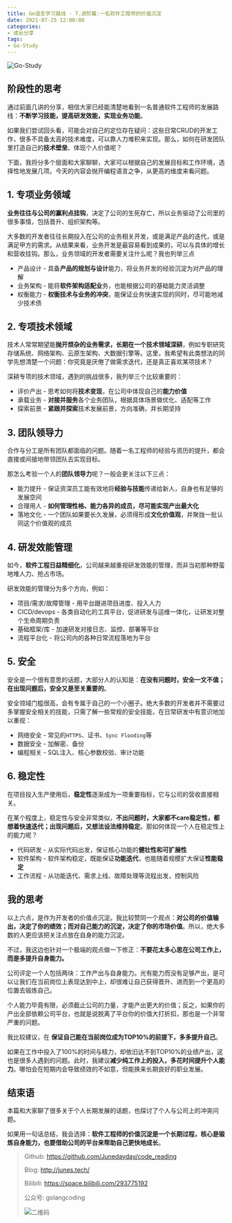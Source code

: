 ```yaml
---
title: Go语言学习路线 - 7.进阶篇:一名软件工程师的价值沉淀
date: 2021-07-25 12:00:00
categories: 
- 成长分享
tags:
- Go-Study
---
```


![Go-Study](https://i.loli.net/2021/02/28/BnVH86E5owhsaFd.jpg)

## 阶段性的思考

通过前面几讲的分享，相信大家已经能清楚地看到一名普通软件工程师的发展路线：**不断学习技能，提高研发效能，实现业务功能**。

如果我们尝试回头看，可能会对自己的定位存在疑问：这些日常CRUD的开发工作，很多不具备太高的技术难度，可以靠人力堆积来实现。那么，如何在研发团队里打造自己的**技术壁垒**、体现个人价值呢？

下面，我将分多个层面和大家聊聊，大家可以根据自己的发展目标和工作环境，选择性地发展几项。今天的内容会抛开编程语言之争，从更高的维度来看问题。

<!-- more -->

## 1. 专项业务领域

**业务往往与公司的赢利点挂钩**，决定了公司的生死存亡，所以业务驱动了公司里的很多事情，包括晋升、组织架构等。

大多数的开发者往往长期投入在公司的业务相关开发，或是满足产品的迭代，或是满足甲方的需求。从结果来看，业务开发是最容易看到成果的，可以与具体的增长和营收挂钩。那么，业务领域的开发者需要关注什么呢？我也列举三点

- 产品设计 - 具备**产品的规划与设计**能力，将业务开发的经验沉淀为对产品的理解
- 业务架构 - 能将**软件架构适配业**务，也能根据公司的基础能力灵活调整
- 权衡能力 - **权衡技术与业务的冲突**，能保证业务快速实现的同时，尽可能地减少技术债



## 2. 专项技术领域

技术人常常期望能**抛开烦杂的业务需求，长期在一个技术领域深耕**，例如专职研究存储系统、网络架构、云原生架构、大数据引擎等。这里，我希望有此类想法的同学先想清楚一个问题：你究竟是厌倦了做需求迭代，还是真正喜欢某项技术？

深耕专项的技术领域，遇到的挑战很多，我列举三个比较重要的：

- 评价产出 - 思考如何将**技术变现**，在公司中体现自己的**能力价值**
- 承载业务 - **对接并服务**各个业务团队，根据具体场景做优化、适配等工作
- 探索前景 - **紧跟并探索**技术发展前景，方向准确，并长期坚持



## 3. 团队领导力

合作与分工是所有团队都面临的问题。随着一名工程师的经验与资历的提升，都会直接或间接地带领团队去实现目标。

那怎么考验一个人的**团队领导力**呢？一般会更关注以下三点：

- 能力提升 - 保证资深员工能有效地将**经验与技能**传递给新人，自身也有足够的发展空间
- 合理用人 - **如何管理性格、能力各异的成员，尽可能实现产出最大化**
- 落地文化 - 一个团队如果要长久发展，必须得形成**文化价值观**，并聚拢一批认同这个价值观的成员



## 4. 研发效能管理

如今，**软件工程日益精细化**，公司越来越重视研发效能的管理，而非当初那种野蛮地堆人力、抢占市场。

研发效能的管理分为多个方向，例如：

- 项目/需求/故障管理 - 用平台跟进项目进度、投入人力
- CICD/devops - 各类自动化的工具平台，促进研发与运维一体化，让研发对整个生命周期负责
- 基础框架/库 - 加速研发对接日志、监控、部署等平台
- 流程平台化 - 将公司内的各种日常流程落地为平台



## 5. 安全

安全是一个很有意思的话题，大部分人的认知是：**在没有问题时，安全一文不值；在出现问题后，安全又是至关重要的**。

安全领域门槛很高，会有专属于自己的一个小圈子。绝大多数的开发者并不需要过多掌握安全相关的技能，只需了解一些常规的安全技能，在日常研发中有意识地加以重视：

- 网络安全 - 常见的`HTTPS`、证书、`Sync Flooding`等
- 数据安全 - 加解密、备份
- 编程相关 - SQL注入、核心参数校验、审计功能



## 6. 稳定性

在项目投入生产使用后，**稳定性**逐渐成为一项重要指标，它与公司的营收直接相关。

在某个程度上，稳定性与安全非常类似，**不出问题时，大家都不care稳定性，都想着快速迭代；出现问题后，又想法设法维持稳定**。那如何体现一个人在稳定性上的能力呢？

- 代码研发 - 从实际代码出发，保证核心功能的**健壮性和可扩展性**
- 软件架构 - 软件架构稳定，既能保证**功能迭代**，也能随着规模扩大保证**性能稳定**
- 工作流程 - 从功能迭代、需求上线、故障处理等流程出发，控制风险



## 我的思考

以上六点，是作为开发者的价值点沉淀。我比较赞同一个观点：**对公司的价值输出，决定了你的绩效；而对自己能力的沉淀，决定了你的市场价值**。所以，绝大多数的人更应该把关注点放在自身的能力沉淀。

不过，我这边也针对一个极端的观点做一下修正：**不要花太多心思在公司工作上，而是多提升自身能力。**

公司评定一个人包括两块：工作产出与自身能力。光有能力而没有足够产出，是可以让我们在当前岗位上表现达到中上，却很难让自己获得晋升、进而到一个更高的位置去锻炼自己。

个人能力毕竟有限，必须截止公司的力量，才能产出更大的价值；反之，如果你的产出全部依赖公司平台，也就是说脱离了平台你的价值大打折扣，那也是一个非常严重的问题。

我比较建议，在 **保证自己能在当前岗位成为TOP10%的前提下，多多提升自己**。

如果在工作中投入了100%的时间与精力，却依旧达不到TOP10%的业绩产出，这也是很多人遇到的问题。此时，我建议**减少纯工作上的投入，多花时间提升个人能力**。哪怕会在短期内会导致绩效的不如意，但能换来长期良好的职业发展。



## 结束语

本篇和大家聊了很多关于个人长期发展的话题，也探讨了个人与公司上的冲突问题。

如果用一句话总结，我会选择：**软件工程师的价值沉淀是一个长期过程，核心是锻炼自身能力，也要借助公司的平台来帮助自己更快地成长**。



> Github: https://github.com/Junedayday/code_reading
>
> Blog: http://junes.tech/
>
> Bilibili: https://space.bilibili.com/293775192
>
> 公众号: golangcoding
>
>  ![二维码](https://i.loli.net/2021/02/28/RPzy7Hjc9GZ8I3e.jpg)

